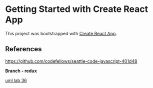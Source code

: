 # Getting Started with Create React App

This project was bootstrapped with [Create React App](https://github.com/facebook/create-react-app).

## References

<https://github.com/codefellows/seattle-code-javascript-401d48>

**Branch - redux** 

[uml lab 36](./src/Lab36-UML.png)
